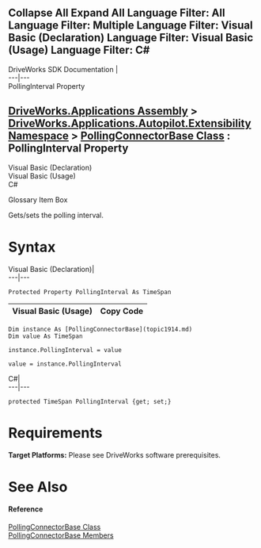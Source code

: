 Collapse All Expand All Language Filter: All  Language Filter: Multiple  Language Filter: Visual Basic (Declaration) Language Filter: Visual Basic (Usage) Language Filter: C#  
---  
DriveWorks SDK Documentation  |   
---|---  
PollingInterval Property   
  
[DriveWorks.Applications Assembly](topic13.md) > [DriveWorks.Applications.Autopilot.Extensibility Namespace](topic1633.md) > [PollingConnectorBase Class](topic1914.md) : PollingInterval Property  
---  
  
Visual Basic (Declaration)    
Visual Basic (Usage)    
C# 

Glossary Item Box

Gets/sets the polling interval. 

# Syntax

Visual Basic (Declaration)|   
---|---  
      
    
    Protected Property PollingInterval As TimeSpan  
  
Visual Basic (Usage)| Copy Code  
---|---  
      
    
    Dim instance As [PollingConnectorBase](topic1914.md)
    Dim value As TimeSpan
     
    instance.PollingInterval = value
     
    value = instance.PollingInterval  
  
C#|   
---|---  
      
    
    protected TimeSpan PollingInterval {get; set;}  
  
# Requirements

**Target Platforms:** Please see DriveWorks software prerequisites.

# See Also

#### Reference

[PollingConnectorBase Class](topic1914.md)   
[PollingConnectorBase Members](topic1915.md)


